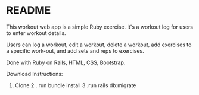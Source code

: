 # README

This workout web app is a simple Ruby exercise. It's a workout log for users to enter workout details.

Users can log a workout, edit a workout, delete a workout, add exercises to a specific work-out, and add sets and reps to exercises.

Done with Ruby on Rails, HTML, CSS, Bootstrap.

Download Instructions:

1. Clone
2 . run bundle install
3 .run rails db:migrate
